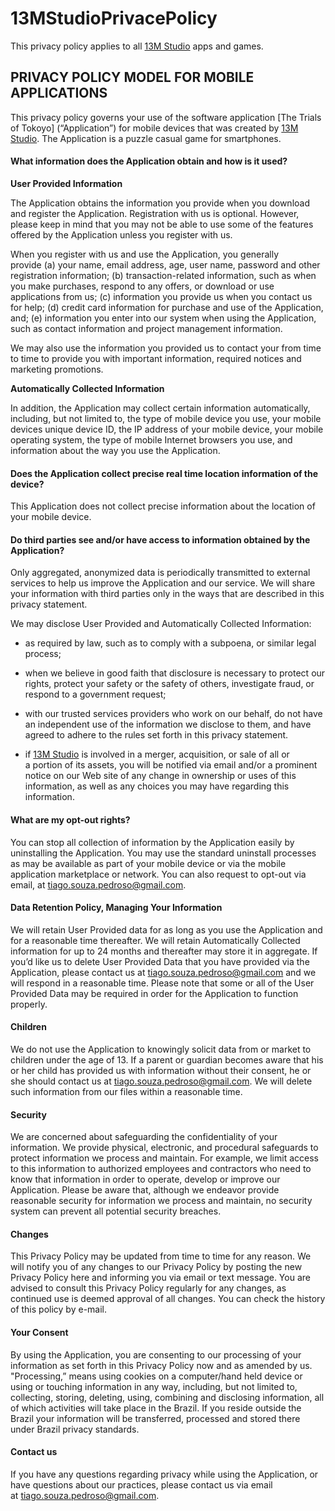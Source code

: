 # 13MStudioPrivacePolicy
This privacy policy applies to all [13M Studio](README.md) apps and games.

## PRIVACY POLICY MODEL FOR MOBILE APPLICATIONS

This privacy policy governs your use of the software application [The Trials of Tokoyo] (“Application”) for mobile devices that was created by [13M Studio](README.md). The Application is a puzzle casual game for smartphones. 

#### What information does the Application obtain and how is it used?

**User Provided Information** 

The Application obtains the information you provide when you download and register the Application. Registration with us is optional. However, please keep in mind that you may not be able to use some of the features offered by the Application unless you register with us.

When you register with us and use the Application, you generally provide (a) your name, email address, age, user name, password and other registration information; (b) transaction-related information, such as when you make purchases, respond to any offers, or download or use applications from us; (c) information you provide us when you contact us for help; (d) credit card information for purchase and use of the Application, and; (e) information you enter into our system when using the Application, such as contact information and project management information.

We may also use the information you provided us to contact your from time to time to provide you with important information, required notices and marketing promotions.

**Automatically Collected Information** 

In addition, the Application may collect certain information automatically, including, but not limited to, the type of mobile device you use, your mobile devices unique device ID, the IP address of your mobile device, your mobile operating system, the type of mobile Internet browsers you use, and information about the way you use the Application. 

#### Does the Application collect precise real time location information of the device?

This Application does not collect precise information about the location of your mobile device. 

#### Do third parties see and/or have access to information obtained by the Application?

Only aggregated, anonymized data is periodically transmitted to external services to help us improve the Application and our service. We will share your information with third parties only in the ways that are described in this privacy statement.

We may disclose User Provided and Automatically Collected Information:

*   as required by law, such as to comply with a subpoena, or similar legal process;

*   when we believe in good faith that disclosure is necessary to protect our rights, protect your safety or the safety of others, investigate fraud, or respond to a government request;

*   with our trusted services providers who work on our behalf, do not have an independent use of the information we disclose to them, and have agreed to adhere to the rules set forth in this privacy statement.

*   if [13M Studio](README.md) is involved in a merger, acquisition, or sale of all or a portion of its assets, you will be notified via email and/or a prominent notice on our Web site of any change in ownership or uses of this information, as well as any choices you may have regarding this information.

#### What are my opt-out rights?

You can stop all collection of information by the Application easily by uninstalling the Application. You may use the standard uninstall processes as may be available as part of your mobile device or via the mobile application marketplace or network. You can also request to opt-out via email, at [tiago.souza.pedroso@gmail.com](malito:tiago.souza.pedroso@gmail.com).

#### **Data Retention Policy, Managing Your Information**

We will retain User Provided data for as long as you use the Application and for a reasonable time thereafter. We will retain Automatically Collected information for up to 24 months and thereafter may store it in aggregate. If you’d like us to delete User Provided Data that you have provided via the Application, please contact us at [tiago.souza.pedroso@gmail.com](malito:tiago.souza.pedroso@gmail.com) and we will respond in a reasonable time. Please note that some or all of the User Provided Data may be required in order for the Application to function properly.

#### **Children**

We do not use the Application to knowingly solicit data from or market to children under the age of 13\. If a parent or guardian becomes aware that his or her child has provided us with information without their consent, he or she should contact us at [tiago.souza.pedroso@gmail.com](malito:tiago.souza.pedroso@gmail.com). We will delete such information from our files within a reasonable time.

#### **Security**

We are concerned about safeguarding the confidentiality of your information. We provide physical, electronic, and procedural safeguards to protect information we process and maintain. For example, we limit access to this information to authorized employees and contractors who need to know that information in order to operate, develop or improve our Application. Please be aware that, although we endeavor provide reasonable security for information we process and maintain, no security system can prevent all potential security breaches.

#### **Changes**

This Privacy Policy may be updated from time to time for any reason. We will notify you of any changes to our Privacy Policy by posting the new Privacy Policy here and informing you via email or text message. You are advised to consult this Privacy Policy regularly for any changes, as continued use is deemed approval of all changes. You can check the history of this policy by e-mail.

#### **Your Consent**

By using the Application, you are consenting to our processing of your information as set forth in this Privacy Policy now and as amended by us. "Processing,” means using cookies on a computer/hand held device or using or touching information in any way, including, but not limited to, collecting, storing, deleting, using, combining and disclosing information, all of which activities will take place in the Brazil. If you reside outside the Brazil your information will be transferred, processed and stored there under Brazil privacy standards. 

#### Contact us

If you have any questions regarding privacy while using the Application, or have questions about our practices, please contact us via email at [tiago.souza.pedroso@gmail.com](malito:tiago.souza.pedroso@gmail.com).
